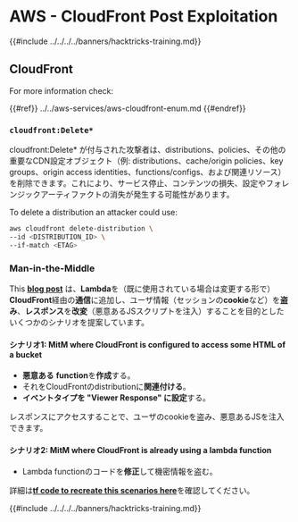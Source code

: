 # AWS - CloudFront Post Exploitation

{{#include ../../../../banners/hacktricks-training.md}}

## CloudFront

For more information check:

{{#ref}}
../../aws-services/aws-cloudfront-enum.md
{{#endref}}

### `cloudfront:Delete*`
cloudfront:Delete* が付与された攻撃者は、distributions、policies、その他の重要なCDN設定オブジェクト（例: distributions、cache/origin policies、key groups、origin access identities、functions/configs、および関連リソース）を削除できます。これにより、サービス停止、コンテンツの損失、設定やフォレンジックアーティファクトの消失が発生する可能性があります。

To delete a distribution an attacker could use:
```bash
aws cloudfront delete-distribution \
--id <DISTRIBUTION_ID> \
--if-match <ETAG>
```
### Man-in-the-Middle

This [**blog post**](https://medium.com/@adan.alvarez/how-attackers-can-misuse-aws-cloudfront-access-to-make-it-rain-cookies-acf9ce87541c) は、**Lambda**を（既に使用されている場合は変更する形で）**CloudFront**経由の**通信**に追加し、ユーザ情報（セッションの**cookie**など）を**盗み**、**レスポンス**を**改変**（悪意あるJSスクリプトを注入）することを目的としたいくつかのシナリオを提案しています。

#### シナリオ1: MitM where CloudFront is configured to access some HTML of a bucket

- **悪意ある** **function**を**作成**する。
- それをCloudFrontのdistributionに**関連付ける**。
- **イベントタイプを "Viewer Response" に設定**する。

レスポンスにアクセスすることで、ユーザのcookieを盗み、悪意あるJSを注入できます。

#### シナリオ2: MitM where CloudFront is already using a lambda function

- Lambda functionのコードを**修正**して機密情報を盗む。

詳細は[**tf code to recreate this scenarios here**](https://github.com/adanalvarez/AWS-Attack-Scenarios/tree/main)を確認してください。

{{#include ../../../../banners/hacktricks-training.md}}
